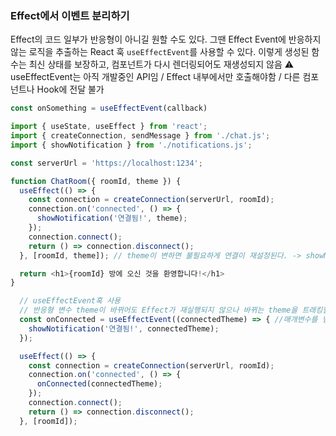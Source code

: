 ### Effect에서 이벤트 분리하기 

Effect의 코드 일부가 반응형이 아니길 원할 수도 있다. 
그땐 Effect Event에 반응하지 않는 로직을 추출하는 React 훅 `useEffectEvent`를 사용할 수 있다.
이렇게 생성된 함수는 최신 상태를 보장하고, 컴포넌트가 다시 렌더링되어도 재생성되지 않음
⚠ useEffectEvent는 아직 개발중인 API임 / Effect 내부에서만 호출해야함 / 다른 컴포넌트나 Hook에 전달 불가

```js
const onSomething = useEffectEvent(callback)
```

```js
import { useState, useEffect } from 'react';
import { createConnection, sendMessage } from './chat.js';
import { showNotification } from './notifications.js';

const serverUrl = 'https://localhost:1234';

function ChatRoom({ roomId, theme }) {
  useEffect(() => {
    const connection = createConnection(serverUrl, roomId);
    connection.on('connected', () => {
      showNotification('연결됨!', theme);
    });
    connection.connect();
    return () => connection.disconnect();
  }, [roomId, theme]); // theme이 변하면 불필요하게 연결이 재설정된다. -> showNotification('연결됨!', theme);부붐이 반응형이 아니었음 좋겠다면?

  return <h1>{roomId} 방에 오신 것을 환영합니다!</h1>
}

  // useEffectEvent훅 사용
  // 반응형 변수 theme이 바뀌어도 Effect가 재실행되지 않으나 바뀌는 theme을 트래킹할 수 있다.
  const onConnected = useEffectEvent((connectedTheme) => { //매개변수를 넘겨 Effect에서 호출됐을 당시의 theme을 사용 가능 / 안넘기면 가장 최근의 theme 사용
    showNotification('연결됨!', connectedTheme);
  });

  useEffect(() => {
    const connection = createConnection(serverUrl, roomId);
    connection.on('connected', () => {
      onConnected(connectedTheme);
    });
    connection.connect();
    return () => connection.disconnect();
  }, [roomId]);

```


